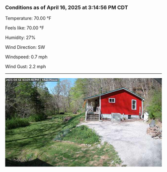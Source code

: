 ### Conditions as of April 16, 2025 at 3:14:56 PM CDT 

Temperature: 70.00 &deg;F

Feels like: 70.00 &deg;F

Humidity: 27%

Wind Direction: SW

Windspeed: 0.7 mph

Wind Gust: 2.2 mph

---

<img src="./images/latest.jpeg"/>

